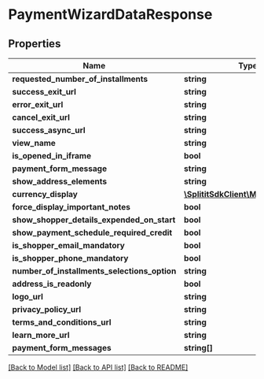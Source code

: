 # PaymentWizardDataResponse

## Properties
Name | Type | Description | Notes
------------ | ------------- | ------------- | -------------
**requested_number_of_installments** | **string** |  | [optional] 
**success_exit_url** | **string** |  | [optional] 
**error_exit_url** | **string** |  | [optional] 
**cancel_exit_url** | **string** |  | [optional] 
**success_async_url** | **string** |  | [optional] 
**view_name** | **string** |  | [optional] 
**is_opened_in_iframe** | **bool** |  | 
**payment_form_message** | **string** |  | [optional] 
**show_address_elements** | **string** |  | [optional] 
**currency_display** | [**\SplititSdkClient\Model\Currency**](Currency.md) |  | [optional] 
**force_display_important_notes** | **bool** |  | 
**show_shopper_details_expended_on_start** | **bool** |  | 
**show_payment_schedule_required_credit** | **bool** |  | 
**is_shopper_email_mandatory** | **bool** |  | 
**is_shopper_phone_mandatory** | **bool** |  | 
**number_of_installments_selections_option** | **string** |  | [optional] 
**address_is_readonly** | **bool** |  | 
**logo_url** | **string** |  | [optional] 
**privacy_policy_url** | **string** |  | [optional] 
**terms_and_conditions_url** | **string** |  | [optional] 
**learn_more_url** | **string** |  | [optional] 
**payment_form_messages** | **string[]** |  | [optional] 

[[Back to Model list]](../README.md#documentation-for-models) [[Back to API list]](../README.md#documentation-for-api-endpoints) [[Back to README]](../README.md)


